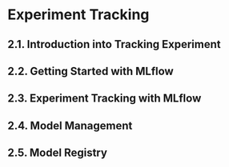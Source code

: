 # Experiment Tracking
## 2.1. Introduction into Tracking Experiment

## 2.2. Getting Started with MLflow

## 2.3. Experiment Tracking with MLflow

## 2.4. Model Management

## 2.5. Model Registry